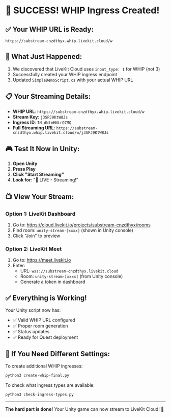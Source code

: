 # 🎉 SUCCESS! WHIP Ingress Created!

## ✅ Your WHIP URL is Ready:
```
https://substream-cnzdthyx.whip.livekit.cloud/w
```

## 🚀 What Just Happened:

1. We discovered that LiveKit Cloud uses `input_type: 1` for WHIP (not 3)
2. Successfully created your WHIP ingress endpoint
3. Updated `SimpleDemoScript.cs` with your actual WHIP URL

## 📋 Your Streaming Details:

- **WHIP URL**: `https://substream-cnzdthyx.whip.livekit.cloud/w`
- **Stream Key**: `j3SPJ9KtW8Js`
- **Ingress ID**: `IN_dNtmHNLrQ7MQ`
- **Full Streaming URL**: `https://substream-cnzdthyx.whip.livekit.cloud/w/j3SPJ9KtW8Js`

## 🎮 Test It Now in Unity:

1. **Open Unity**
2. **Press Play**
3. **Click "Start Streaming"**
4. **Look for**: "🔴 LIVE - Streaming!"

## 📺 View Your Stream:

### Option 1: LiveKit Dashboard
1. Go to: https://cloud.livekit.io/projects/substream-cnzdthyx/rooms
2. Find room: `unity-stream-[xxxx]` (shown in Unity console)
3. Click "Join" to preview

### Option 2: LiveKit Meet
1. Go to: https://meet.livekit.io
2. Enter:
   - URL: `wss://substream-cnzdthyx.livekit.cloud`
   - Room: `unity-stream-[xxxx]` (from Unity console)
   - Generate a token in dashboard

## ✅ Everything is Working!

Your Unity script now has:
- ✅ Valid WHIP URL configured
- ✅ Proper room generation
- ✅ Status updates
- ✅ Ready for Quest deployment

## 🔧 If You Need Different Settings:

To create additional WHIP ingresses:
```bash
python3 create-whip-final.py
```

To check what ingress types are available:
```bash
python3 check-ingress-types.py
```

---

**The hard part is done!** Your Unity game can now stream to LiveKit Cloud! 🎉

